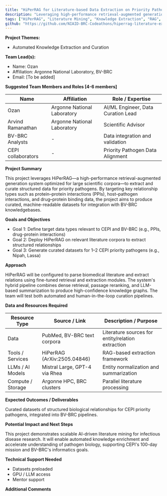 ```yaml
---
title: "HiPerRAG for Literature-based Data Extraction on Priority Pathogens"
description: "Leveraging high-performance retrieval-augmented generation to extract and curate structured biological data for CEPI priority pathogens from scientific literature"
tags: ["HiPerRAG", "Literature Mining", "Knowledge Extraction", "RAG", "Priority Pathogens"]
github: "https://github.com/NIAID-BRC-Codeathons/hiperrag-literature-extraction"
---
```


**Project Themes:**

- Automated Knowledge Extraction and Curation

**Team Lead(s):**

- Name: Ozan
- Affiliation: Argonne National Laboratory, BV-BRC
- Email: [To be added]

**Suggested Team Members and Roles \[4-6 members\]**

| Name                 | Affiliation                      | Role / Expertise                        |
| -------------------- | -------------------------------- | --------------------------------------- |
| Ozan                 | Argonne National Laboratory      | AI/ML Engineer, Data Curation Lead      |
| Arvind Ramanathan    | Argonne National Laboratory      | Scientific Advisor                      |
| BV-BRC Analysts      | -                                | Data integration and validation         |
| CEPI collaborators   | -                                | Priority Pathogen Data Alignment        |

**Project Summary**

This project leverages HiPerRAG—a high-performance retrieval-augmented generation system optimized for large scientific corpora—to extract and curate structured data for priority pathogens. By targeting key relationship types such as protein–protein interactions (PPIs), host–pathogen interactions, and drug–protein binding data, the project aims to produce curated, machine-readable datasets for integration with BV-BRC knowledgebases.

**Goals and Objectives**

- Goal 1: Define target data types relevant to CEPI and BV-BRC (e.g., PPIs, drug-protein interactions)
- Goal 2: Deploy HiPerRAG on relevant literature corpora to extract structured relationships
- Goal 3: Generate curated datasets for 1–2 CEPI priority pathogens (e.g., Nipah, Lassa)

**Approach**

HiPerRAG will be configured to parse biomedical literature and extract relations using fine-tuned retrieval and extraction modules. The system's hybrid pipeline combines dense retrieval, passage reranking, and LLM-based summarization to produce high-confidence knowledge graphs. The team will test both automated and human-in-the-loop curation pipelines.

**Data and Resources Required**

| Resource Type     | Source / Link                          | Description / Purpose                        |
| ----------------- | -------------------------------------- | -------------------------------------------- |
| Data              | PubMed, BV-BRC text corpora            | Literature sources for entity/relation extraction |
| Tools / Services  | HiPerRAG (ArXiv:2505.04846)            | RAG-based extraction framework               |
| LLMs / AI Models  | Mistral Large, GPT-4 via Rhea          | Entity normalization and summarization       |
| Compute / Storage | Argonne HPC, BRC clusters              | Parallel literature processing               |

**Expected Outcomes / Deliverables**

Curated datasets of structured biological relationships for CEPI priority pathogens, integrated into BV-BRC pipelines.

**Potential Impact and Next Steps**

This project demonstrates scalable AI-driven literature mining for infectious disease research. It will enable automated knowledge enrichment and accelerate understanding of pathogen biology, supporting CEPI's 100-day mission and BV-BRC's informatics goals.

**Technical Support Needed**

- Datasets preloaded
- GPU / LLM access
- Mentor support

**Additional Comments**
